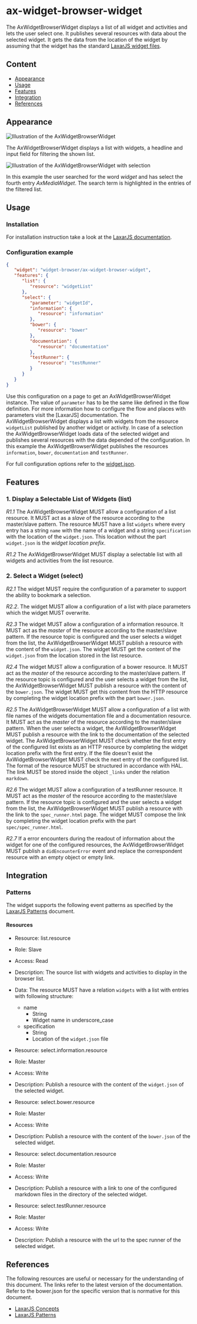 # ax-widget-browser-widget
The AxWidgetBrowserWidget displays a list of all widget and activities and lets the user select one.
It publishes several resources with data about the selected widget.
It gets the data from the location of the widget by assuming that the widget has the standard [LaxarJS widget files](https://github.com/LaxarJS/laxar/blob/master/docs/manuals/widgets_and_activities.md#widget-files).

## Content
* [Appearance](#appearance)
* [Usage](#usage)
* [Features](#features)
* [Integration](#Integration)
* [References](#references)

## Appearance
![Illustration of the AxWidgetBrowserWidget](docs/img/example_1.png)

The AxWidgetBrowserWidget displays a list with widgets, a headline and input field for filtering the shown list.

![Illustration of the AxWidgetBrowserWidget with selection](docs/img/example_2.png)

In this example the user searched for the word *widget* and has select the fourth entry *AxMediaWidget*.
The search term is highlighted in the entries of the filtered list.


## Usage

### Installation
For installation instruction take a look at the [LaxarJS documentation](https://github.com/LaxarJS/laxar/blob/master/docs/manuals/installing_widgets.md).


### Configuration example
```json
{
   "widget": "widget-browser/ax-widget-browser-widget",
   "features": {
      "list": {
         "resource": "widgetList"
      },
      "select": {
         "parameter": "widgetId",
         "information": {
            "resource": "information"
         },
         "bower": {
            "resource": "bower"
         },
         "documentation": {
            "resource": "documentation"
         },
         "testRunner": {
            "resource": "testRunner"
         }
      }
   }
}
```

Use this configuration on a page to get an AxWidgetBrowserWidget instance.
The value of `parameter` has to be the same like defined in the flow definition.
For more information how to configure the flow and places with parameters visit the [LaxarJS] documentation.
The AxWidgetBrowserWidget displays a list with widgets from the resource `widgetList` published by another widget or activity.
In case of a selection the AxWidgetBrowserWidget loads data of the selected widget and publishes several resources with the data depended of the configuration.
In this example the AxWidgetBrowserWidget publishes the resources `information`, `bower`, `documentation` and `testRunner`.

For full configuration options refer to the [widget.json](widget.json).

## Features

### 1. Display a Selectable List of Widgets (list)
*R1.1* The AxWidgetBrowserWidget MUST allow a configuration of a list resource.
It MUST act as a *slave* of the resource according to the master/slave pattern.
The resource MUST have a list `widgets` where every entry has a string `name` with the name of a widget and a string `specification` with the location of the `widget.json`.
This location without the part `widget.json` is the *widget location prefix*.

*R1.2* The AxWidgetBrowserWidget MUST display a selectable list with all widgets and activities from the list resource.

### 2. Select a Widget (select)
*R2.1* The widget MUST require the configuration of a parameter to support the ability to bookmark a selection.

*R2.2*. The widget MUST allow a configuration of a list with place parameters which the widget MUST overwrite.

*R2.3* The widget MUST allow a configuration of a information resource.
It MUST act as the *master* of the resource according to the master/slave pattern.
If the resource topic is configured and the user selects a widget from the list, the AxWidgetBrowserWidget MUST publish a resource with the content of the `widget.json`.
The widget MUST get the content of the `widget.json` from the location stored in the list resource.

*R2.4* The widget MUST allow a configuration of a bower resource.
It MUST act as the *master* of the resource according to the master/slave pattern.
If the resource topic is configured and the user selects a widget from the list, the AxWidgetBrowserWidget MUST publish a resource with the content of the `bower.json`.
The widget MUST get this content from the HTTP resource by completing the widget location prefix with the part `bower.json`.

*R2.5* The AxWidgetBrowserWidget MUST allow a configuration of a list with file names of the widgets documentation file and a documentation resource.
It MUST act as the *master* of the resource according to the master/slave pattern.
When the user selects a widget, the AxWidgetBrowserWidget MUST publish a resource with the link to the documentation of the selected widget.
The AxWidgetBrowserWidget MUST check whether the first entry of the configured list exists as an HTTP resource by completing the widget location prefix with the first entry.
If the file doesn't exist the AxWidgetBrowserWidget MUST check the next entry of the configured list.
The format of the resource MUST be structured in accordance with HAL.
The link MUST be stored inside the object `_links` under the relation `markdown`.

*R2.6* The widget MUST allow a configuration of a testRunner resource.
It MUST act as the *master* of the resource according to the master/slave pattern.
If the resource topic is configured and the user selects a widget from the list, the AxWidgetBrowserWidget MUST publish a resource with the link to the `spec_runner.html` page.
The widget MUST compose the link by completing the widget location prefix with the part `spec/spec_runner.html`.

*R2.7* If a error encounters during the readout of information about the widget for one of the configured resources, the AxWidgetBrowserWidget MUST publish a `didEncounterError` event and replace the correspondent resource with an empty object or empty link.


## Integration

### Patterns
The widget supports the following event patterns as specified by the [LaxarJS Patterns] document.

#### Resources

* Resource: list.resource
* Role: Slave
* Access: Read
* Description: The source list with widgets and activities to display in the browser list.
* Data: The resource MUST have a relation `widgets` with a list with entries with following structure:
   * name
      * String
      * Widget name in underscore_case
   * specification
      * String
      * Location of the `widget.json` file

* Resource: select.information.resource
* Role: Master
* Access: Write
* Description: Publish a resource with the content of the `widget.json` of the selected widget.

* Resource: select.bower.resource
* Role: Master
* Access: Write
* Description: Publish a resource with the content of the `bower.json` of the selected widget.

* Resource: select.documentation.resource
* Role: Master
* Access: Write
* Description: Publish a resource with a link to one of the configured markdown files in the directory of the selected widget.

* Resource: select.testRunner.resource
* Role: Master
* Access: Write
* Description: Publish a resource with the url to the spec runner of the selected widget.


## References
The following resources are useful or necessary for the understanding of this document.
The links refer to the latest version of the documentation.
Refer to the bower.json for the specific version that is normative for this document.

* [LaxarJS Concepts]
* [LaxarJS Patterns]

[LaxarJS Concepts]: https://github.com/LaxarJS/laxar/blob/master/docs/concepts.md "LaxarJS Concepts"
[LaxarJS Patterns]: https://github.com/LaxarJS/laxar_patterns/blob/master/docs/index.md "LaxarJS Patterns"


